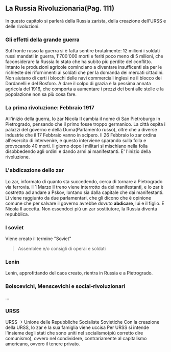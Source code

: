 ## La Russia Rivoluzionaria(Pag. 111)
In questo capitolo si parlerà della Russia zarista, della creazione dell'URSS e delle rivoluzioni.

### Gli effetti della grande guerra
Sul fronte russo la guerra si è fatta sentire brutalmente: 12 milioni i soldati russi mandati in guerra, 1'700'000 morti e feriti poco meno di 5 milioni, che faconsiderare la Russia lo stato che ha subito più perdite del conflitto.
Intanto le produzioni agricole cominciano a diventare insufficenti sia per le richieste dei rifornimenti ai soldati che per la domanda dei mercati cittadini.
Non aiutano di certi i blocchi delle navi commerciali inglesi ne il blocco dei Dardanelli e del Bosforo.
A dare il colpo di grazia è la pessima annata agricola del 1916, che comporta a aumentare i prezzi dei beni alle stelle e la popolazione non sa più cosa fare.

### La prima rivoluzione: Febbraio 1917
All'inizio della guerra, lo zar Nicola II cambia il nome di San Pietroburgo in Pietrogrado, pensando che il primo fosse troppo germanico.
La città ospita i palazzi del governo e della Duma(Parlamento russo), oltre che a diverse industrie che il 17 Febbraio vanno in scipero.
Il 26 Febbraio lo zar ordina all'esercito di intervenire, e questo interviene sparando sulla folla e provocando 40 morti.
Il giorno dopo i militari si mischiano nella folla disobbedendo agli ordini e dando armi ai manifestanti.
E' l'inizio della rivoluzione.

### L'abdicazione dello zar
Lo zar, informato di quanto sta succedendo, cerca di tornare a Pietrogrado via ferrovia.
il 1 Marzo il treno viene interrotto da dei manifestanti, e lo zar è costretto ad andare a Pskov, lontano sia dalla capitale che dai manifestanti. Lì viene raggiunto da due parlamentari, che gli dicono che è opinione comune che per salvare il governo avrebbe dovuto **abdicare**, lui e il figlio.
E Nicola II accetta.
Non essendoci più un zar sostitutore, la Russia diventa repubblica.

### I soviet
Viene creato il termine "Soviet"
>Assemblee e/o consigli di operai e soldati

### Lenin
Lenin, approfittando del caos creato, rientra in Russia e a Pietrogrado.
### Bolscevichi, Menscevichi e social-rivoluzionari
...

### URSS
URSS -> Unione delle Repubbliche Socialiste Sovietiche
Con la creazione della URSS, lo zar e la sua famiglia viene uccisa
Per URSS si intende l'insieme degli stati che sono uniti nel socialismo(più corretto dire comunismo), ovvero nel condividere, contrariamente al capitalismo americano, ovvero il tenere privato.